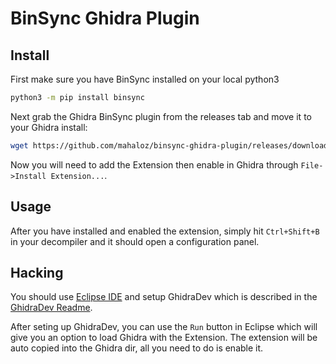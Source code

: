 # BinSync Ghidra Plugin
## Install
First make sure you have BinSync installed on your local python3
```bash
python3 -m pip install binsync
```

Next grab the Ghidra BinSync plugin from the releases tab and move it to your Ghidra install:
```bash
wget https://github.com/mahaloz/binsync-ghidra-plugin/releases/download/v1.0.0/ghidra_10.1.4_PUBLIC_20220918_binsync-ghidra-plugin.zip
```

Now you will need to add the Extension then enable in Ghidra through `File->Install Extension...`. 

## Usage
After you have installed and enabled the extension, simply hit `Ctrl+Shift+B` in your decompiler and it should open a configuration panel.


## Hacking
You should use [Eclipse IDE](https://www.eclipse.org/downloads/) and setup GhidraDev which is described in the [GhidraDev Readme](https://github.com/NationalSecurityAgency/ghidra/blob/master/GhidraBuild/EclipsePlugins/GhidraDev/GhidraDevPlugin/GhidraDev_README.html).

After seting up GhidraDev, you can use the `Run` button in Eclipse which will give you an option to load Ghidra with the Extension. The extension will
be auto copied into the Ghidra dir, all you need to do is enable it. 